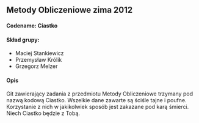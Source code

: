 ﻿## Metody Obliczeniowe zima 2012

#### Codename: Ciastko

#### Skład grupy:
* Maciej Stankiewicz
* Przemysław Królik
* Grzegorz Melzer

#### Opis
Git zawierający zadania z przedmiotu Metody Obliczeniowe trzymany pod nazwą kodową Ciastko. Wszelkie dane zawarte są ściśle tajne i poufne. Korzystanie z nich w jakikolwiek sposób jest zakazane pod karą śmierci. Niech Ciastko będzie z Tobą.